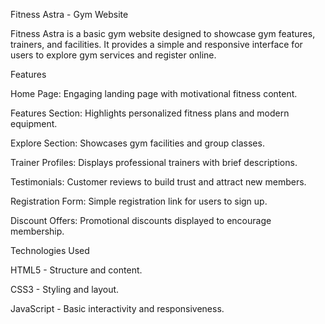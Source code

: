 Fitness Astra - Gym Website

Fitness Astra is a basic gym website designed to showcase gym features, trainers, and facilities. It provides a simple and responsive interface for users to explore gym services and register online.

Features

Home Page: Engaging landing page with motivational fitness content.

Features Section: Highlights personalized fitness plans and modern equipment.

Explore Section: Showcases gym facilities and group classes.

Trainer Profiles: Displays professional trainers with brief descriptions.

Testimonials: Customer reviews to build trust and attract new members.

Registration Form: Simple registration link for users to sign up.

Discount Offers: Promotional discounts displayed to encourage membership.

Technologies Used

HTML5 - Structure and content.

CSS3 - Styling and layout.

JavaScript - Basic interactivity and responsiveness.

